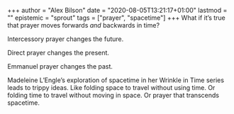 +++
author = "Alex Bilson"
date = "2020-08-05T13:21:17+01:00"
lastmod = ""
epistemic = "sprout"
tags = ["prayer", "spacetime"]
+++
What if it’s true that prayer moves forwards _and_ backwards in time?

Intercessory prayer changes the future.

Direct prayer changes the present.

Emmanuel prayer changes the past.

Madeleine L’Engle’s exploration of spacetime in her Wrinkle in Time series leads to trippy ideas. Like folding space to travel without using time. Or folding time to travel without moving in space. Or prayer that transcends spacetime.
